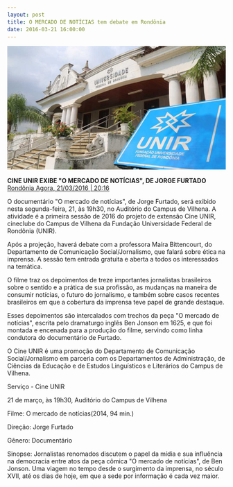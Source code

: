 ```yaml
---
layout: post
title: O MERCADO DE NOTÍCIAS tem debate em Rondônia
date: 2016-03-21 16:00:00
---
```

![](/uploads/unir-vilhena.jpg)

**CINE UNIR EXIBE "O MERCADO DE NOTÍCIAS", DE JORGE FURTADO**\
[Rondônia Agora, 21/03/2016 | 20:16](https://www.rondoniagora.com/cidades/cine-unir-exibe-o-mercado-de-noticias-de-jorge-furtado)

[](https://www.rondoniagora.com/cidades/cine-unir-exibe-o-mercado-de-noticias-de-jorge-furtado)O documentário "O mercado de notícias", de Jorge Furtado, será exibido nesta segunda-feira, 21, às 19h30, no Auditório do Campus de Vilhena. A atividade é a primeira sessão de 2016 do projeto de extensão Cine UNIR, cineclube do Campus de Vilhena da Fundação Universidade Federal de Rondônia (UNIR).

Após a projeção, haverá debate com a professora Maíra Bittencourt, do Departamento de Comunicação Social/Jornalismo, que falará sobre ética na imprensa. A sessão tem entrada gratuita e aberta a todos os interessados na temática.

O filme traz os depoimentos de treze importantes jornalistas brasileiros sobre o sentido e a prática de sua profissão, as mudanças na maneira de consumir notícias, o futuro do jornalismo, e também sobre casos recentes brasileiros em que a cobertura da imprensa teve papel de grande destaque.

Esses depoimentos são intercalados com trechos da peça "O mercado de notícias", escrita pelo dramaturgo inglês Ben Jonson em 1625, e que foi montada e encenada para a produção do filme, servindo como linha condutora do documentário de Furtado.

O Cine UNIR é uma promoção do Departamento de Comunicação Social/Jornalismo em parceria com os Departamentos de Administração, de Ciências da Educação e de Estudos Linguísticos e Literários do Campus de Vilhena.

Serviço - Cine UNIR

21 de março, às 19h30, Auditório do Campus de Vilhena

Filme: O mercado de notícias(2014, 94 min.)

Direção: Jorge Furtado

Gênero: Documentário

Sinopse: Jornalistas renomados discutem o papel da mídia e sua influência na democracia entre atos da peça cômica "O mercado de notícias", de Ben Jonson. Uma viagem no tempo desde o surgimento da imprensa, no século XVII, até os dias de hoje, em que a sede por informação é cada vez maior.
